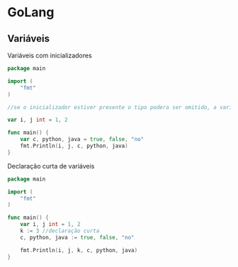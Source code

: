 # GoLang

## Variáveis

Variáveis com inicializadores
```go
package main

import (
    "fmt"
)

//se o inicializador estiver presente o tipo podera ser omitido, a variável tera o tipo do inicializador

var i, j int = 1, 2

func main() {
	var c, python, java = true, false, "no"
	fmt.Println(i, j, c, python, java)
}
```
Declaração curta de variáveis
```go
package main

import (
    "fmt"
)

func main() {
	var i, j int = 1, 2
	k := 3 //declaração curta
	c, python, java := true, false, "no"

	fmt.Println(i, j, k, c, python, java)
}
```